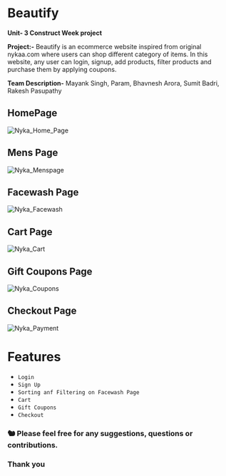# Beautify
**Unit- 3 Construct Week project**

**Project:-** Beautify is an ecommerce website inspired from original nykaa.com where users can shop different category of items. In this website, any user can login, signup, add products, filter products and purchase them by applying coupons.

**Team Description-**
Mayank Singh, 
Param,
Bhavnesh Arora,
Sumit Badri,
Rakesh Pasupathy


## HomePage
![Nyka_Home_Page](https://user-images.githubusercontent.com/110032728/221774602-c312c8de-a642-4c62-86d4-430e3fe88dec.png)

## Mens Page
![Nyka_Menspage](https://user-images.githubusercontent.com/110032728/221774754-cfe3d888-dbbc-42f8-b094-25f2749c35e8.png)

## Facewash Page
![Nyka_Facewash](https://user-images.githubusercontent.com/110032728/221774867-b8d7d03a-6bd3-4b16-aba2-55362f0de217.png)

## Cart Page
![Nyka_Cart](https://user-images.githubusercontent.com/110032728/221773831-e890b812-6ddc-4ee2-9727-3e19965c3c8b.png)

## Gift Coupons Page
![Nyka_Coupons](https://user-images.githubusercontent.com/110032728/221774249-a9cc2430-9471-47ed-a922-3a093295e82d.png)

## Checkout Page
![Nyka_Payment](https://user-images.githubusercontent.com/110032728/221774501-7bf7813c-d44f-4e4a-800c-fed28b8d1730.png)

# Features
 - `Login`
 - `Sign Up`
 - `Sorting anf Filtering on Facewash Page`
 - `Cart`
 - `Gift Coupons` 
 - `Checkout`
 

### :chipmunk: Please feel free for any suggestions, questions or contributions.
### Thank you 

